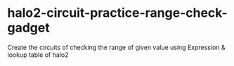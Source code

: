 # halo2-circuit-practice-range-check-gadget
Create the circuits of checking the range of given value using Expression &amp; lookup table of halo2
